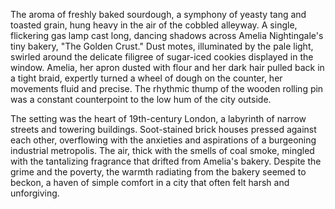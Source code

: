 The aroma of freshly baked sourdough, a symphony of yeasty tang and toasted grain, hung heavy in the air of the cobbled alleyway.  A single, flickering gas lamp cast long, dancing shadows across Amelia Nightingale's tiny bakery, "The Golden Crust."  Dust motes, illuminated by the pale light, swirled around the delicate filigree of sugar-iced cookies displayed in the window.  Amelia, her apron dusted with flour and her dark hair pulled back in a tight braid, expertly turned a wheel of dough on the counter, her movements fluid and precise.  The rhythmic thump of the wooden rolling pin was a constant counterpoint to the low hum of the city outside.  

The setting was the heart of 19th-century London, a labyrinth of narrow streets and towering buildings.  Soot-stained brick houses pressed against each other, overflowing with the anxieties and aspirations of a burgeoning industrial metropolis. The air, thick with the smells of coal smoke, mingled with the tantalizing fragrance that drifted from Amelia's bakery.  Despite the grime and the poverty, the warmth radiating from the bakery seemed to beckon, a haven of simple comfort in a city that often felt harsh and unforgiving.
